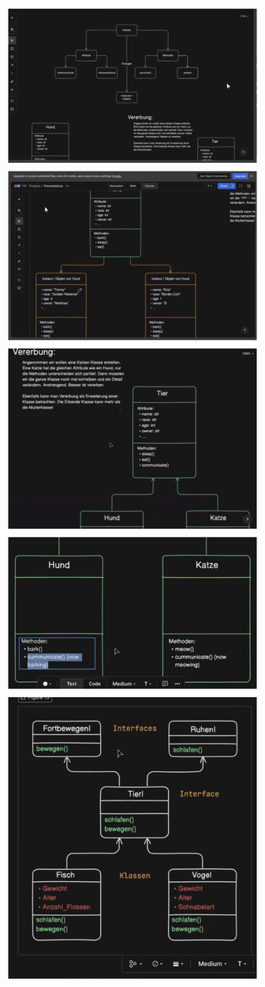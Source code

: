 

![](images/Pasted%20image%2020250611161614.png)

![](images/Pasted%20image%2020250611162336.png)


![](images/Pasted%20image%2020250611162528.png)




![](images/Pasted%20image%2020250611162822.png)



![](images/Pasted%20image%2020250611163152.png)








